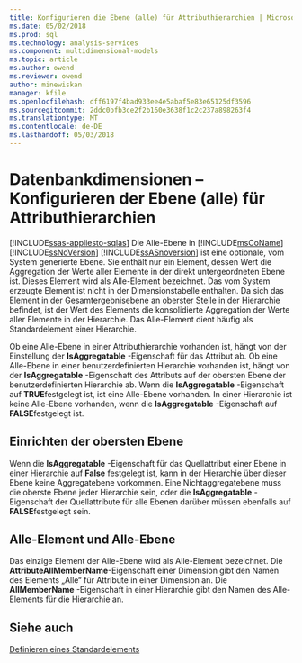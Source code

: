 ```yaml
---
title: Konfigurieren die Ebene (alle) für Attributhierarchien | Microsoft Docs
ms.date: 05/02/2018
ms.prod: sql
ms.technology: analysis-services
ms.component: multidimensional-models
ms.topic: article
ms.author: owend
ms.reviewer: owend
author: minewiskan
manager: kfile
ms.openlocfilehash: dff6197f4bad933ee4e5abaf5e83e65125df3596
ms.sourcegitcommit: 2ddc0bfb3ce2f2b160e3638f1c2c237a898263f4
ms.translationtype: MT
ms.contentlocale: de-DE
ms.lasthandoff: 05/03/2018
---
```

# <a name="database-dimensions---configure-the-all-level-for-attribute-hierarchies"></a>Datenbankdimensionen – Konfigurieren der Ebene (alle) für Attributhierarchien
[!INCLUDE[ssas-appliesto-sqlas](../../includes/ssas-appliesto-sqlas.md)]
  Die Alle-Ebene in [!INCLUDE[msCoName](../../includes/msconame-md.md)] [!INCLUDE[ssNoVersion](../../includes/ssnoversion-md.md)] [!INCLUDE[ssASnoversion](../../includes/ssasnoversion-md.md)] ist eine optionale, vom System generierte Ebene. Sie enthält nur ein Element, dessen Wert die Aggregation der Werte aller Elemente in der direkt untergeordneten Ebene ist. Dieses Element wird als Alle-Element bezeichnet. Das vom System erzeugte Element ist nicht in der Dimensionstabelle enthalten. Da sich das Element in der Gesamtergebnisebene an oberster Stelle in der Hierarchie befindet, ist der Wert des Elements die konsolidierte Aggregation der Werte aller Elemente in der Hierarchie. Das Alle-Element dient häufig als Standardelement einer Hierarchie.  
  
 Ob eine Alle-Ebene in einer Attributhierarchie vorhanden ist, hängt von der Einstellung der **IsAggregatable** -Eigenschaft für das Attribut ab. Ob eine Alle-Ebene in einer benutzerdefinierten Hierarchie vorhanden ist, hängt von der **IsAggregatable** -Eigenschaft des Attributs auf der obersten Ebene der benutzerdefinierten Hierarchie ab. Wenn die **IsAggregatable** -Eigenschaft auf **TRUE**festgelegt ist, ist eine Alle-Ebene vorhanden. In einer Hierarchie ist keine Alle-Ebene vorhanden, wenn die **IsAggregatable** -Eigenschaft auf **FALSE**festgelegt ist.  
  
## <a name="establishing-the-topmost-level"></a>Einrichten der obersten Ebene  
 Wenn die **IsAggregatable** -Eigenschaft für das Quellattribut einer Ebene in einer Hierarchie auf **False** festgelegt ist, kann in der Hierarchie über dieser Ebene keine Aggregatebene vorkommen. Eine Nichtaggregatebene muss die oberste Ebene jeder Hierarchie sein, oder die **IsAggregatable** -Eigenschaft der Quellattribute für alle Ebenen darüber müssen ebenfalls auf **FALSE**festgelegt sein.  
  
## <a name="all-member-and-all-level"></a>Alle-Element und Alle-Ebene  
 Das einzige Element der Alle-Ebene wird als Alle-Element bezeichnet. Die **AttributeAllMemberName**-Eigenschaft einer Dimension gibt den Namen des Elements „Alle“ für Attribute in einer Dimension an. Die **AllMemberName** -Eigenschaft in einer Hierarchie gibt den Namen des Alle-Elements für die Hierarchie an.  
  
## <a name="see-also"></a>Siehe auch  
 [Definieren eines Standardelements](../../analysis-services/multidimensional-models/attribute-properties-define-a-default-member.md)  
  
  
